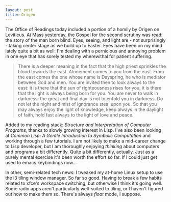 ```yaml
---
layout: post
title: Origen   
---
```


The Office of Readings today included a portion of a homily by Origen on
Leviticus. At Mass yesterday, the Gospel for the second scrutiny was read: the
story of the man born blind. Eyes, seeing, and light are - not surprisingly -
taking center stage as we build up to Easter. Eyes have been on my mind lately
quite a bit as well: I'm dealing with a pernicious and annoying problem in one
eye that has sorely tested my wherewithal for patient suffering.

>There is a deeper meaning in the fact that the high priest sprinkles the blood towards the east. Atonement comes to you from
the east. From the east comes the one whose name is Dayspring, he who is mediator between God and men. You are invited then to 
look always to the east: it is there that the sun of righteousness rises for you, it is there that the light is always being 
born for you. You are never to walk in darkness; the great and final day is not to enfold you in darkness. Do not let the night 
and mist of ignorance steal upon you. So that you may always enjoy the light of knowledge, keep always in the daylight of faith, 
hold fast always to the light of love and peace.

Added to my reading stack: _Structure and Interpretation of Computer Programs_,
thanks to slowly growing interest in Lisp. I've also been looking at _Common Lisp: A 
Gentle Introduction to Symbolic Computation_ and working through a few
tutorials. I am not likely to make a mid-career change to Lisp developer, but I
am thoroughly enjoying _thinking_ about computers and programs a bit
differently. Quite a bit differently, actually. Just as a purely mental exercise
it's been worth the effort so far. If I could just get used to emacs keybindings
now...

In other, semi-related tech news: I tweaked my at-home Linux setup to use the i3
tiling window manager. So far so good. Having to break a few habits related to
xfce's workspace switching, but otherwise I think it's going well. Some radio
apps aren't particularly well-suited to tiling, or I haven't figured out how to
make them so. There's always _float_ mode, I suppose.
